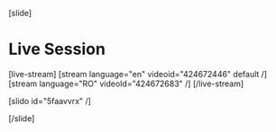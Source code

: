 [slide]

# Live Session

[live-stream]
[stream language="en" videoid="424672446" default /]
[stream language="RO" videoId="424672683" /]
[/live-stream]

[slido id="5faavvrx" /]

[/slide]